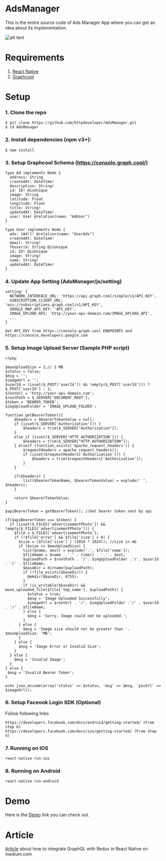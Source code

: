 # AdsManager
This is the entire source code of Ads Manager App where you can get an idea about its implementation.

![alt text](http://httpdeveloper.pythonanywhere.com/static/images/ad/adsmanager.png)


# Requirements
1. [React Native](http://facebook.github.io/react-native/docs/getting-started.html)
2. [Graphcool](https://www.graph.cool/)

# Setup
### 1. Clone the repo
```
$ git clone https://github.com/httpdeveloper/AdsManager.git
$ cd AdsManager
```
### 2. Install dependencies (npm v3+):
```
$ npm install
```
### 3. Setup Graphcool Schema (https://console.graph.cool/)

```
type Ad implements Node {
  address: String
  createdAt: DateTime!
  description: String!
  id: ID! @isUnique
  image: String
  latitude: Float
  longitude: Float
  title: String!
  updatedAt: DateTime!
  user: User @relation(name: "AdUser")
}

type User implements Node {
  ads: [Ad!]! @relation(name: "UserAds")
  createdAt: DateTime!
  email: String!
  fbuserid: String @isUnique
  id: ID! @isUnique
  image: String!
  name: String!
  updatedAt: DateTime!
}
```

### 4. Update App Setting (AdsManager/js/setting)
```
setting: {
  NETWORK_INTERFACE_URL: 'https://api.graph.cool/simple/v1/API_KEY',
  SUBSCRIPTION_CLIENT_URL: 'wss://subscriptions.graph.cool/v1/API_KEY',
  GOOGLE_MAP_API_KEY: 'API_KEY',
  IMAGE_UPLOAD_API: 'http://your-api-domain.com/IMAGE_UPLOAD_API',
  ...
}

Get API_KEY from https://console.graph.cool ENDPOINTS and https://console.developers.google.com

```

### 5. Setup Image Upload Server (Sample PHP script)
```
<?php

$maxUploadSize = 2;// 2 MB
$status = false;
$msg = '';
$imageUrl = '';
$userId = (isset($_POST['userId']) && !empty($_POST['userId'])) ? $_POST['userId'] : 1;
$rootUrl = 'http://your-api-domain.com';
$rootPath = $_SERVER['DOCUMENT_ROOT'];
$token = 'BEARER_TOKEN';
$imgUploadFolder = 'IMAGE_UPLOAD_FOLDER';

function getBearerToken(){
    $headers = $bearerTokenValue = null;
    if (isset($_SERVER['Authorization'])) {
        $headers = trim($_SERVER["Authorization"]);
    }
    else if (isset($_SERVER['HTTP_AUTHORIZATION'])) { 
        $headers = trim($_SERVER["HTTP_AUTHORIZATION"]);
    } elseif (function_exists('apache_request_headers')) {
        $requestHeaders = apache_request_headers();
        if (isset($requestHeaders['Authorization'])) {
            $headers = trim($requestHeaders['Authorization']);
        }
    }
    
    if($headers) {
    	list($bearerTokenName, $bearerTokenValue) = explode(' ', $headers);
    }

    return $bearerTokenValue;
}

$apiBearerToken = getBearerToken(); //Get bearer token sent by api

if($apiBearerToken === $token) {
  if (isset($_FILES['advertisementPhoto']) && !empty($_FILES['advertisementPhoto'])) {
    $file = $_FILES['advertisementPhoto'];
    if (!$file['error'] && $file['size'] > 0) {
      $size = ($file['size'] / (1024 * 1024)); //size in mb
      if ($size <= $maxUploadSize) {
        list($name, $ext) = explode('.', $file['name']);
        $fileName = $name . '_' . time() . '.' . $ext;
        $uploadPath = $rootPath . '/'. $imgUploadFolder .'/'. $userId . '/' . $fileName;
        $baseDir = dirname($uploadPath);
        if (!file_exists($baseDir)) {
          @mkdir($baseDir, 0755);
        }
        if (is_writable($baseDir) && move_uploaded_file($file['tmp_name'], $uploadPath)) {
          $status = true;
          $msg = 'Image Uploaded Successfully';
          $imageUrl = $rootUrl . '/'. $imgUploadFolder .'/' . $userId . '/' . $fileName;
        } else {
          $msg = 'Sorry, Image could not be uploaded.';
        }
      } else {
        $msg = 'Image size should not be greater than '. $maxUploadSize. 'MB';
      }
    } else {
      $msg = 'Image Error or Invalid Size';
    }
  } else {
    $msg = 'Invalid Image';
  }
} else {
 $msg = 'Invalid Bearer Token';
}

echo json_encode(array('status' => $status, 'msg' => $msg, 'picUrl' => $imageUrl));
```
### 6. Setup Faceook Login SDK (Optional)
Follow following links
```
https://developers.facebook.com/docs/android/getting-started/ (From step 6)
https://developers.facebook.com/docs/ios/getting-started/ (From Step 4)
```
### 7. Running on IOS
```
react-native run-ios
```
### 8. Running on Android
```
react-native run-android
```

# Demo
Here is the [Demo](https://httpdeveloper.pythonanywhere.com/pages/adsmanager) link you can check out.

# Article
[Article](https://medium.com/@httpdeveloper/how-to-integrate-graphql-with-redux-in-react-native-c1912bf33120) about how to integrate GraphQL with Redux in React Native on medium.com



